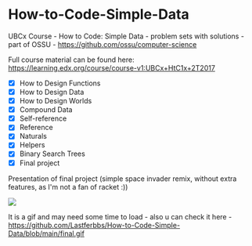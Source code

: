 # How-to-Code-Simple-Data
UBCx Course - How to Code: Simple Data - problem sets with solutions - part of OSSU - https://github.com/ossu/computer-science

Full course material can be found here: https://learning.edx.org/course/course-v1:UBCx+HtC1x+2T2017

- [x] How to Design Functions
- [x] How to Design Data
- [x] How to Design Worlds
- [x] Compound Data
- [x] Self-reference
- [x] Reference
- [x] Naturals
- [x] Helpers
- [x] Binary Search Trees
- [x] Final project

Presentation of final project (simple space invader remix, without extra features, as I'm not a fan of racket :))

![](https://github.com/Lastferbbs/How-to-Code-Simple-Data/blob/main/final.gif)

It is a gif and may need some time to load - also u can check it here - https://github.com/Lastferbbs/How-to-Code-Simple-Data/blob/main/final.gif
